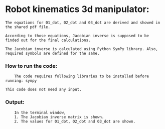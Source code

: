 # Robot kinematics 3d manipulator:

	The equations for Θ1_dot, Θ2_dot and Θ3_dot are derived and showed in the shared pdf file. 

	According to those equations, Jacobian inverse is supposed to be finded out for the final calculations.

	The Jacobian inverse is calculated using Python SymPy library. Also, required symbols are defined for the same.

### How to run the code:
		The code requires following libraries to be installed before running: sympy

	This code does not need any input.

###	Output:
		In the terminal window,
		1. The Jacobian inverse matrix is shown.
		2. The values for Θ1_dot, Θ2_dot and Θ3_dot are shown.

